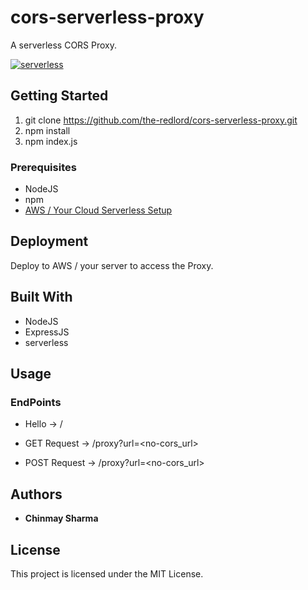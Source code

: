 ﻿# cors-serverless-proxy

A serverless CORS Proxy.

[![serverless](http://public.serverless.com/badges/v3.svg)](http://www.serverless.com)

## Getting Started

1. git clone https://github.com/the-redlord/cors-serverless-proxy.git
2. npm install
4. npm index.js

### Prerequisites

* NodeJS
* npm
* [AWS / Your Cloud Serverless Setup](https://www.serverless.com/framework/docs/providers/)

## Deployment

Deploy to AWS / your server to access the Proxy. 

## Built With

* NodeJS
* ExpressJS
* serverless

## Usage

### EndPoints

* Hello -> /

* GET Request -> /proxy?url=<no-cors_url>

* POST Request -> /proxy?url=<no-cors_url>

## Authors

* **Chinmay Sharma**

## License

This project is licensed under the MIT License.
